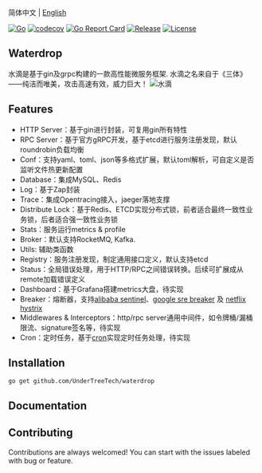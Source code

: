 简体中文 | [English](README.md)

[![Go](https://github.com/UnderTreeTech/waterdrop/workflows/Go/badge.svg?branch=master)](https://github.com/UnderTreeTech/waterdrop/actions)
[![codecov](https://codecov.io/gh/UnderTreeTech/waterdrop/branch/master/graph/badge.svg)](https://codecov.io/gh/UnderTreeTech/waterdrop)
[![Go Report Card](https://goreportcard.com/badge/github.com/UnderTreeTech/waterdrop)](https://goreportcard.com/report/github.com/UnderTreeTech/waterdrop)
[![Release](https://img.shields.io/github/v/release/UnderTreeTech/waterdrop.svg?style=flat-square)](https://github.com/UnderTreeTech/waterdrop)
[![License](https://img.shields.io/badge/license-Apache%202-4EB1BA.svg)](https://www.apache.org/licenses/LICENSE-2.0.html)

## Waterdrop

水滴是基于gin及grpc构建的一款高性能微服务框架. 水滴之名来自于《三体》——纯洁而唯美，攻击高速有效，威力巨大！
![水滴](docs/images/waterdrop.jpg)

## Features

- HTTP Server：基于gin进行封装，可复用gin所有特性
- RPC Server：基于官方gRPC开发，基于etcd进行服务注册发现，默认roundrobin负载均衡
- Conf：支持yaml、toml、json等多格式扩展，默认toml解析，可自定义是否监听文件热更新配置
- Database：集成MySQL、Redis
- Log：基于Zap封装
- Trace：集成Opentracing接入，jaeger落地支撑
- Distribute Lock：基于Redis、ETCD实现分布式锁，前者适合最终一致性业务锁，后者适合强一致性业务锁
- Stats：服务运行metrics & profile
- Broker：默认支持RocketMQ, Kafka. 
- Utils: 辅助类函数
- Registry：服务注册发现，制定通用接口定义，默认支持etcd
- Status：全局错误处理，用于HTTP/RPC之间错误转换。后续可扩展成从remote加载错误定义
- Dashboard：基于Grafana搭建metrics大盘，待实现
- Breaker：熔断器，支持[alibaba sentinel](github.com/alibaba/sentinel-golang)、[google sre breaker](https://landing.google.com/sre/sre-book/chapters/handling-overload/) 及 [netflix hystrix](https://github.com/afex/hystrix-go) 
- Middlewares & Interceptors：http/rpc server通用中间件，如令牌桶/漏桶限流、signature签名等，待实现
- Cron：定时任务，基于[cron](github.com/robfig/cron)实现定时任务处理，待实现


## Installation

`go get github.com/UnderTreeTech/waterdrop`

## Documentation

## Contributing

Contributions are always welcomed! You can start with the issues labeled with bug or feature.

